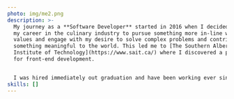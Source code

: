 ```yaml
---
photo: img/me2.png
description: >-
  My journey as a **Software Developer** started in 2016 when I decided to leave
  my career in the culinary industry to pursue something more in-line with my
  values and engage with my desire to solve complex problems and contribute
  something meaningful to the world. This led me to [The Southern Alberta
  Institute of Technology](https://www.sait.ca/) where I discovered a passion
  for front-end development. 


  I﻿ was hired immediately out graduation and have been working ever since. I'm currently employed at [chata.ai](https://chata.ai/) where I contribute to a suite of tools and interfaces to interact with a line of proprietary Natural Language Processing AI/ML SaaS products.
skills: []
---
```

